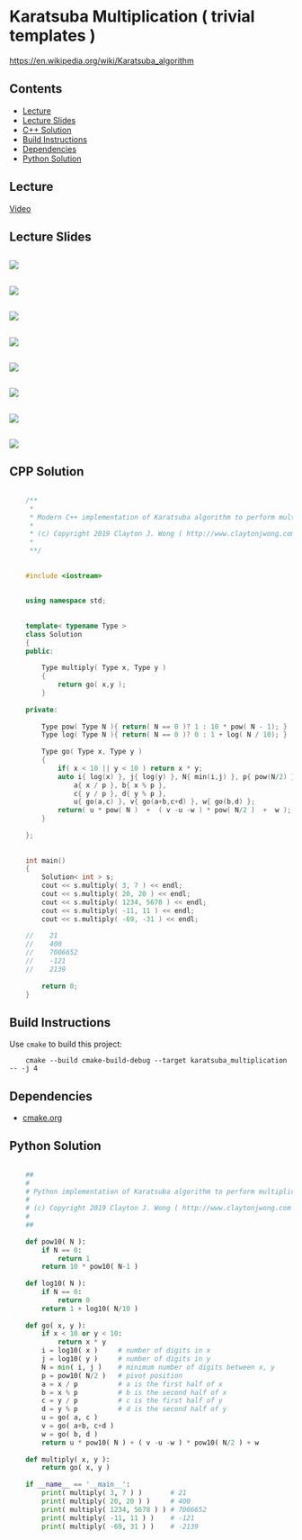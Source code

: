 # Karatsuba Multiplication ( trivial templates )
https://en.wikipedia.org/wiki/Karatsuba_algorithm

## Contents
* [Lecture](#lecture)
* [Lecture Slides](#lecture-slides)
* [C++ Solution](#cpp-solution)
* [Build Instructions](#build-instructions)
* [Dependencies](#dependencies)
* [Python Solution](#python-solution)

## Lecture
[Video](https://www.coursera.org/lecture/algorithms-divide-conquer/karatsuba-multiplication-wKEYL)

## Lecture Slides
![](https://github.com/claytonjwong/Algorithms-Stanford/blob/master/course1/karatsuba_multiplication/documentation/mult_01.png)
---
![](https://github.com/claytonjwong/Algorithms-Stanford/blob/master/course1/karatsuba_multiplication/documentation/mult_02.png)
---
![](https://github.com/claytonjwong/Algorithms-Stanford/blob/master/course1/karatsuba_multiplication/documentation/mult_03.png)
---
![](https://github.com/claytonjwong/Algorithms-Stanford/blob/master/course1/karatsuba_multiplication/documentation/mult_04.png)
---
![](https://github.com/claytonjwong/Algorithms-Stanford/blob/master/course1/karatsuba_multiplication/documentation/mult_05.png)
---
![](https://github.com/claytonjwong/Algorithms-Stanford/blob/master/course1/karatsuba_multiplication/documentation/mult_06.png)
---
![](https://github.com/claytonjwong/Algorithms-Stanford/blob/master/course1/karatsuba_multiplication/documentation/mult_07.png)
---
![](https://github.com/claytonjwong/Algorithms-Stanford/blob/master/course1/karatsuba_multiplication/documentation/mult_08.png)
---

## CPP Solution
```cpp

    /**
     *
     * Modern C++ implementation of Karatsuba algorithm to perform multiplication of two integers 
     *
     * (c) Copyright 2019 Clayton J. Wong ( http://www.claytonjwong.com )
     *
     **/
     
    
    #include <iostream>
    
    
    using namespace std;
    
    
    template< typename Type >
    class Solution
    {
    public:
    
        Type multiply( Type x, Type y )
        {
            return go( x,y );
        }
    
    private:
    
        Type pow( Type N ){ return( N == 0 )? 1 : 10 * pow( N - 1); }
        Type log( Type N ){ return( N == 0 )? 0 : 1 + log( N / 10); }
    
        Type go( Type x, Type y )
        {
            if( x < 10 || y < 10 ) return x * y;
            auto i{ log(x) }, j{ log(y) }, N{ min(i,j) }, p{ pow(N/2) }, // (p)ivot
                a{ x / p }, b{ x % p },
                c{ y / p }, d{ y % p },
                u{ go(a,c) }, v{ go(a+b,c+d) }, w{ go(b,d) };
            return( u * pow( N )  +  ( v -u -w ) * pow( N/2 )  +  w );
        }
    
    };
    
    
    int main()
    {
        Solution< int > s;
        cout << s.multiply( 3, 7 ) << endl;
        cout << s.multiply( 20, 20 ) << endl;
        cout << s.multiply( 1234, 5678 ) << endl;
        cout << s.multiply( -11, 11 ) << endl;
        cout << s.multiply( -69, -31 ) << endl;
    
    //    21
    //    400
    //    7006652
    //    -121
    //    2139
    
        return 0;
    }

```

## Build Instructions
Use ```cmake``` to build this project:

```
    cmake --build cmake-build-debug --target karatsuba_multiplication -- -j 4
```

## Dependencies
* [cmake.org](https://cmake.org)

## Python Solution

```python

    ##
    #
    # Python implementation of Karatsuba algorithm to perform multiplication of two integers 
    # 
    # (c) Copyright 2019 Clayton J. Wong ( http://www.claytonjwong.com )
    #
    ##
    
    def pow10( N ):
        if N == 0:
            return 1
        return 10 * pow10( N-1 )
    
    def log10( N ):
        if N == 0:
            return 0
        return 1 + log10( N/10 )
    
    def go( x, y ):
        if x < 10 or y < 10:
            return x * y
        i = log10( x )     # number of digits in x
        j = log10( y )     # number of digits in y
        N = min( i, j )    # minimum number of digits between x, y
        p = pow10( N/2 )   # pivot position 
        a = x / p          # a is the first half of x
        b = x % p          # b is the second half of x
        c = y / p          # c is the first half of y
        d = y % p          # d is the second half of y
        u = go( a, c )
        v = go( a+b, c+d )
        w = go( b, d )
        return u * pow10( N ) + ( v -u -w ) * pow10( N/2 ) + w
    
    def multiply( x, y ):
        return go( x, y )
    
    if __name__ == '__main__':
        print( multiply( 3, 7 ) )       # 21
        print( multiply( 20, 20 ) )     # 400
        print( multiply( 1234, 5678 ) ) # 7006652
        print( multiply( -11, 11 ) )    # -121
        print( multiply( -69, 31 ) )    # -2139

```
